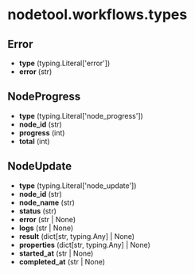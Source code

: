 # nodetool.workflows.types

## Error

- **type** (typing.Literal['error'])
- **error** (str)

## NodeProgress

- **type** (typing.Literal['node_progress'])
- **node_id** (str)
- **progress** (int)
- **total** (int)

## NodeUpdate

- **type** (typing.Literal['node_update'])
- **node_id** (str)
- **node_name** (str)
- **status** (str)
- **error** (str | None)
- **logs** (str | None)
- **result** (dict[str, typing.Any] | None)
- **properties** (dict[str, typing.Any] | None)
- **started_at** (str | None)
- **completed_at** (str | None)

